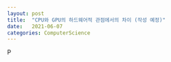 ```yaml
---
layout: post
title:  "CPU와 GPU의 하드웨어적 관점에서의 차이 (작성 예정)"
date:   2021-06-07
categories: ComputerScience
---
```

P